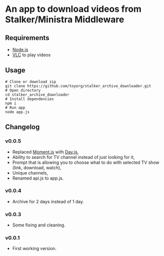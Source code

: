 # An app to download videos from Stalker/Ministra Middleware
## Requirements
- [Node.js](https://nodejs.org/en/)
- [VLC](https://www.videolan.org/vlc/index.html) to play videos
## Usage
```console
# Clone or download zip
git clone https://github.com/toyorg/stalker_archive_downloader.git
# Open directory
cd stalker_archive_downloader
# Install dependencies
npm i
# Run app
node app.js
```
## Changelog
### v0.0.5
- Replaced [Moment.js](https://momentjs.com/) with [Day.js](https://github.com/xx45/dayjs),
- Ability to search for TV channel instead of just looking for it,
- Prompt that is allowing you to choose what to do with selected TV show (link, download, watch),
- Unique channels,
- Renamed api.js to app.js.
### v0.0.4
- Archive for 2 days instead of 1 day.
### v0.0.3
- Some fixing and cleaning.
### v0.0.1
- First working version.